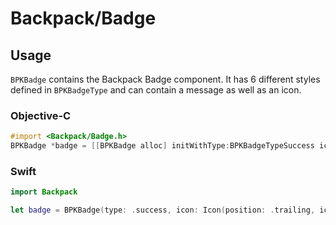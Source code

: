 # Backpack/Badge

## Usage

`BPKBadge` contains the Backpack Badge component. It has 6 different styles defined in `BPKBadgeType` and can contain a message as well as an icon.


### Objective-C

```objective-c
#import <Backpack/Badge.h>
BPKBadge *badge = [[BPKBadge alloc] initWithType:BPKBadgeTypeSuccess icon:[[BPKBadgeIcon alloc] initWithPosition:BPKBadgeIconPositionLeading iconName:BPKSmallIconTick] message:@"Hello Travel"];
```

### Swift


```swift
import Backpack

let badge = BPKBadge(type: .success, icon: Icon(position: .trailing, iconName: .tick), message: "Hello Travel")
```
